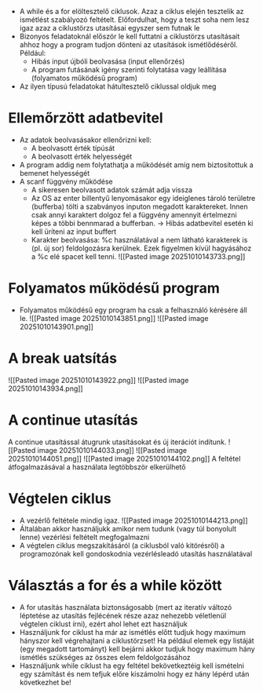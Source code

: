 - A while és a for elöltesztelő ciklusok. Azaz a ciklus elején tesztelik az ismétlést szabályozó feltételt. Előfordulhat, hogy a teszt soha nem lesz igaz azaz a ciklustörzs utasításai egyszer sem futnak le
- Bizonyos feladatoknál először le kell futtatni a ciklustörzs utasításait ahhoz hogy a program tudjon dönteni az utasítások ismétlődéséről. Például:
	- Hibás input újbóli beolvasása (input ellenőrzés)
	- A program futásának igény szerinti folytatása vagy leállítása (folyamatos működésű program)
- Az ilyen típusú feladatokat hátultesztelő ciklussal oldjuk meg

# Ellemőrzött adatbevitel
- Az adatok beolvasásakor ellenőrizni kell:
	- A beolvasott érték típúsát
	- A beolvasott érték helyességét
- A program addig nem folytathatja a működését amíg nem biztosítottuk a bemenet helyességét
- A scanf függvény működése
	- A sikeresen beolvasott adatok számát adja vissza
	- Az OS az enter billentyű lenyomásakor egy ideiglenes tároló területre (bufferba) tölti a szabványos inputon megadott karaktereket. Innen csak annyi karaktert dolgoz fel a függvény amennyit értelmezni képes a többi bennmarad a bufferban. -> Hibás adatbevitel esetén ki kell üríteni az input buffert
	- Karakter beolvasása: %c használatával a nem látható karakterek is (pl. új sor) feldolgozásra kerülnek. Ezek figyelmen kívül hagyásához a %c elé spacet kell tenni.
![[Pasted image 20251010143733.png]]
# Folyamatos működésű program 
- Folyamatos működésű egy program ha csak a felhasználó kérésére áll le.
![[Pasted image 20251010143851.png]]
![[Pasted image 20251010143901.png]]

# A break uatsítás
![[Pasted image 20251010143922.png]]
![[Pasted image 20251010143934.png]]

# A continue utasítás
A continue utasítással átugrunk utasításokat és új iterációt indítunk.
![[Pasted image 20251010144033.png]]
![[Pasted image 20251010144051.png]]
![[Pasted image 20251010144102.png]]
A feltétel átfogalmazásával a használata legtöbbször elkerülhető
# Végtelen ciklus
- A vezérlő feltétele mindig igaz.
![[Pasted image 20251010144213.png]]
- Általában akkor használjukk amikor nem tudunk (vagy túl bonyolult lenne) vezérlési feltételt megfogalmazni
- A végtelen ciklus megszakításáról (a ciklusból való kitörésről) a programozónak kell gondoskodnia vezérlésleadó utasítás használatával

# Választás a for és a while között
- A for utasítás használata biztonságosabb (mert az iteratív változó léptetése az utasítás fejlécének része azaz nehezebb véletlenül végtelen ciklust írni), ezért ahol lehet ezt használjuk
- Használjunk for ciklust ha már az ismétlés előtt tudjuk hogy maximum hányszor kell végrehajtani a ciklustörzset!
  Ha például elemek egy listáját (egy megadott tartományt) kell bejárni akkor tudjuk hogy maximum hány ismétlés szükséges az összes elem feldolgozásához
- Használjunk while ciklust ha egy feltétel bekövetkeztéig kell ismételni egy számítást és nem tefjuk előre kiszámolni hogy ez hány lépérd után következhet be!